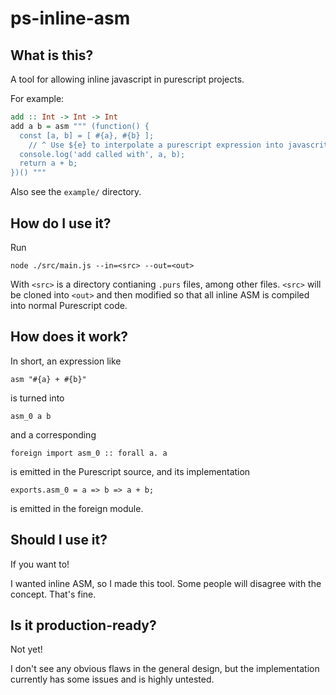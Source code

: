 # ps-inline-asm

## What is this?

A tool for allowing inline javascript in purescript projects.

For example:

```purescript
add :: Int -> Int -> Int
add a b = asm """ (function() {
  const [a, b] = [ #{a}, #{b} ];
    // ^ Use ${e} to interpolate a purescript expression into javascritp
  console.log('add called with', a, b);
  return a + b;
})() """
```

Also see the `example/` directory.

## How do I use it?

Run

```
node ./src/main.js --in=<src> --out=<out>
```

With `<src>` is a directory contianing `.purs` files, among other files. `<src>` will be cloned into `<out>` and then modified so that all inline ASM is compiled into normal Purescript code.

## How does it work?

In short, an expression like
```
asm "#{a} + #{b}"
```
is turned into
```
asm_0 a b
```
and a corresponding
```
foreign import asm_0 :: forall a. a
```
is emitted in the Purescript source, and its implementation
```
exports.asm_0 = a => b => a + b;
```
is emitted in the foreign module.

## Should I use it?

If you want to!

I wanted inline ASM, so I made this tool. Some people will disagree with the concept. That's fine.

## Is it production-ready?

Not yet!

I don't see any obvious flaws in the general design, but the implementation currently has some issues and is highly untested.
